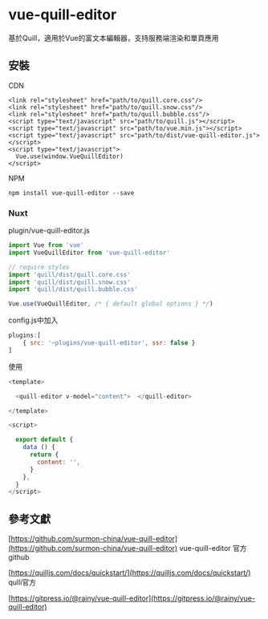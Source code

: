 # vue-quill-editor

基於Quill，適用於Vue的富文本編輯器，支持服務端渲染和單頁應用

## 安裝

CDN

```markup
<link rel="stylesheet" href="path/to/quill.core.css"/>
<link rel="stylesheet" href="path/to/quill.snow.css"/>
<link rel="stylesheet" href="path/to/quill.bubble.css"/>
<script type="text/javascript" src="path/to/quill.js"></script>
<script type="text/javascript" src="path/to/vue.min.js"></script>
<script type="text/javascript" src="path/to/dist/vue-quill-editor.js"></script>
<script type="text/javascript">
  Vue.use(window.VueQuillEditor)
</script>
```

NPM

```markup
npm install vue-quill-editor --save
```

### Nuxt

plugin/vue-quill-editor.js

```javascript
import Vue from 'vue'
import VueQuillEditor from 'vue-quill-editor'

// require styles
import 'quill/dist/quill.core.css'
import 'quill/dist/quill.snow.css'
import 'quill/dist/quill.bubble.css'

Vue.use(VueQuillEditor, /* { default global options } */)
```

config.js中加入

```javascript
plugins:[
    { src: '~plugins/vue-quill-editor', ssr: false }
]
```

使用

```javascript
<template>

  <quill-editor v-model="content">  </quill-editor>

</template>

<script>

  export default {
    data () {
      return {
        content: '',
      }
    },
  }
</script>
```

## 參考文獻

[https://github.com/surmon-china/vue-quill-editor](https://github.com/surmon-china/vue-quill-editor) vue-quill-editor 官方github

[https://quilljs.com/docs/quickstart/](https://quilljs.com/docs/quickstart/) qulli官方

[https://gitpress.io/@rainy/vue-quill-editor](https://gitpress.io/@rainy/vue-quill-editor)

